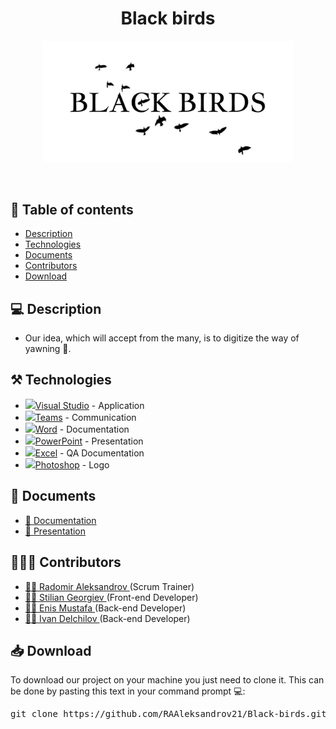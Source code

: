 <h1 align="center">Black birds</h1>
<p align = "center">
  <img src = "Logos/logo_team.png" alt = "logo_team.png" width="400px">
</p>

<br>

## 📝 Table of contents

- [Description](#description)
- [Technologies](#technologies)
- [Documents](#documents)
- [Contributors](#contributors)
- [Download](#download)

## 💻 Description <a name="description"></a>
- Our idea, which will accept from the many, is to digitize the way of yawning 📲.

  
## ⚒️ Technologies <a name="technologies"></a>

- <img src = "https://brandslogos.com/wp-content/uploads/images/visual-studio-2013-logo.png" width = "30px">[Visual Studio](https://visualstudio.microsoft.com/) - Application
- <img src = "https://upload.wikimedia.org/wikipedia/commons/thumb/c/c9/Microsoft_Office_Teams_%282018%E2%80%93present%29.svg/2203px-Microsoft_Office_Teams_%282018%E2%80%93present%29.svg.png" width = "30px">[Teams](https://teams.microsoft.com/) - Communication
- <img src = "https://brandslogos.com/wp-content/uploads/images/microsoft-word-2013-logo-vector.svg" width = "30px">[Word](https://www.microsoft.com/en-us/microsoft-365/word) - Documentation
- <img src = "https://brandslogos.com/wp-content/uploads/thumbs/microsoft-powerpoint-2013-logo-vector.svg" width = "30px">[PowerPoint](https://www.microsoft.com/en-us/microsoft-365/powerpoint) - Presentation
- <img src = "https://brandslogos.com/wp-content/uploads/thumbs/microsoft-excel-2013-logo-vector.svg" width = "30px">[Excel](https://www.microsoft.com/en-us/microsoft-365/excel) - QA Documentation
- <img src = "https://brandslogos.com/wp-content/uploads/images/adobe-photoshop-cs6-logo-vector.svg" width = "30px">[Photoshop](https://www.adobe.com/) - Logo


## 📄 Documents
  <ul>
    <li><a href="docs/Documentation.docx">🧾 Documentation</a></li>
    <li><a href="docs/Presantation.pptx">📰 Presentation</a></li>
   </ul>

## 🧑🏻‍💻 Contributors <a name="contributors"></a>

- <a href = "https://github.com/RAAleksandrov21">🧑🏻 Radomir Aleksandrov </a> (Scrum Trainer)
-   <a href = "https://github.com/SZGeorgiev21">👦🏻 Stilian Georgiev </a> (Front-end Developer)
- <a href = "https://github.com/EEMustafa21">🧒🏻 Enis Mustafa </a> (Back-end Developer)
-  <a href = "https://github.com/ISDelchilov21">🧑🏻 Ivan Delchilov </a> (Back-end Developer)

## 📥 Download <a name="download"></a>

<p>To download our project on your machine you just need to clone it. This can be done by pasting this text in your command prompt 💻:</p>
<pre>git clone https://github.com/RAAleksandrov21/Black-birds.git</pre>
